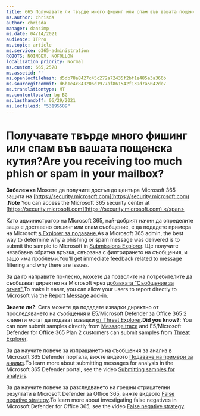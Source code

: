 ```yaml
---
title: 665 Получавате ли твърде много фишинг или спам във вашата пощенска кутия?
ms.author: chrisda
author: chrisda
manager: dansimp
ms.date: 04/14/2021
audience: ITPro
ms.topic: article
ms.service: o365-administration
ROBOTS: NOINDEX, NOFOLLOW
localization_priority: Normal
ms.custom: 665,2578
ms.assetid: ''
ms.openlocfilehash: d5db78a8427c45c272a72435f2bf1e485a3a366b
ms.sourcegitcommit: d6b1e4c843206d1977af861542f139d7a5042de7
ms.translationtype: MT
ms.contentlocale: bg-BG
ms.lasthandoff: 06/29/2021
ms.locfileid: "53195509"
---
```

# <a name="are-you-receiving-too-much-phish-or-spam-in-your-mailbox"></a><span data-ttu-id="1f80d-102">Получавате твърде много фишинг или спам във вашата пощенска кутия?</span><span class="sxs-lookup"><span data-stu-id="1f80d-102">Are you receiving too much phish or spam in your mailbox?</span></span>

<span data-ttu-id="1f80d-103">**Забележка** Можете да получите достъп до центъра Microsoft 365 защита на [https://security.microsoft.com](https://security.microsoft.com) .</span><span class="sxs-lookup"><span data-stu-id="1f80d-103">**Note** You can access the Microsoft 365 security center at [https://security.microsoft.com](https://security.microsoft.com).</span></span>

<span data-ttu-id="1f80d-104">Като администратор на Microsoft 365, най-добрият начин да определите защо е доставено фишинг или спам съобщение, е да подадете примера на Microsoft [в Explorer за подаване.](https://security.microsoft.com/reportsubmission)</span><span class="sxs-lookup"><span data-stu-id="1f80d-104">As a Microsoft 365 admin, the best way to determine why a phishing or spam message was delivered is to submit the sample to Microsoft in [Submissions Explorer](https://security.microsoft.com/reportsubmission).</span></span> <span data-ttu-id="1f80d-105">Ще получите незабавна обратна връзка, свързана с филтрирането на съобщения, и защо има проблеми.</span><span class="sxs-lookup"><span data-stu-id="1f80d-105">You'll get immediate feedback related to message filtering and why there are issues.</span></span>

<span data-ttu-id="1f80d-106">За да го направите по-лесно, можете да позволите на потребителите да съобщават директно на Microsoft чрез [добавката "Съобщение за отчет".](https://appsource.microsoft.com/product/office/WA104381180?src=office&tab=Overview)</span><span class="sxs-lookup"><span data-stu-id="1f80d-106">To make it easer, you can allow your users to report directly to Microsoft via the [Report Message add-in](https://appsource.microsoft.com/product/office/WA104381180?src=office&tab=Overview).</span></span>

<span data-ttu-id="1f80d-107">**Знаете ли?**: Сега можете да [](https://security.microsoft.com/messagetrace) подадете извадки директно от проследяването на съобщения и E5/Microsoft Defender за Office 365 2 клиенти могат да подават извадки [от Threat Explorer](/microsoft-365/security/office-365-security/threat-explorer).</span><span class="sxs-lookup"><span data-stu-id="1f80d-107">**Did you know?**: You can now submit samples directly from [Message trace](https://security.microsoft.com/messagetrace) and E5/Microsoft Defender for Office 365 Plan 2 customers can submit samples from [Threat Explorer](/microsoft-365/security/office-365-security/threat-explorer).</span></span>

<span data-ttu-id="1f80d-108">За да научите повече за изпращането на съобщения за анализ в Microsoft 365 Defender портала, вижте видеото [Подаване на примери за анализ](https://go.microsoft.com/fwlink/?linkid=2166435).</span><span class="sxs-lookup"><span data-stu-id="1f80d-108">To learn more about submitting messages for analysis in the Microsoft 365 Defender portal, see the video [Submitting samples for analysis](https://go.microsoft.com/fwlink/?linkid=2166435).</span></span>

<span data-ttu-id="1f80d-109">За да научите повече за разследването на грешни отрицателни резултати в Microsoft Defender за Office 365, вижте видеото [False negative strategy](https://go.microsoft.com/fwlink/?linkid=2166434).</span><span class="sxs-lookup"><span data-stu-id="1f80d-109">To learn more about investigating false negatives in Microsoft Defender for Office 365, see the video [False negative strategy](https://go.microsoft.com/fwlink/?linkid=2166434).</span></span>
